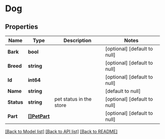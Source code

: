 # Dog

## Properties
Name | Type | Description | Notes
------------ | ------------- | ------------- | -------------
**Bark** | **bool** |  | [optional] [default to null]
**Breed** | **string** |  | [optional] [default to null]
**Id** | **int64** |  | [optional] [default to null]
**Name** | **string** |  | [default to null]
**Status** | **string** | pet status in the store | [optional] [default to null]
**Part** | [**[]PetPart**](Pet_part.md) |  | [optional] [default to null]

[[Back to Model list]](../README.md#documentation-for-models) [[Back to API list]](../README.md#documentation-for-api-endpoints) [[Back to README]](../README.md)

